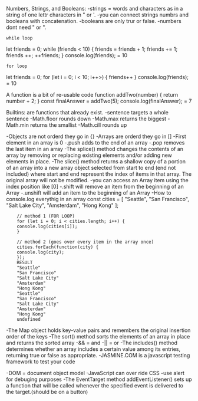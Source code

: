 Numbers, Strings, and Booleans:
-strings = words and characters as in a string of one lettr characters in " or '.
-you can connect strings numbrs and booleans with concatenation.
-booleans are only trur or false.
-numbers dont need " or ".

    while loop
let friends = 0;
    while (friends < 10) {
        friends = friends + 1;
        friends += 1;
        friends ++;
        ++friends;
        <!--thes do all the same thing -->
    }
    console.log(friends); = 10

    for loop
let friends = 0;
    for (let i = 0; i < 10; i++>) {
        friends++
    }
    console.log(friends); = 10

A function is a bit of re-usable code
    function addTwo(number) {
  return number + 2;
}
const finalAnswer = addTwo(5);
console.log(finalAnswer); = 7

Builtins:
are functions that already exist.
-sentence targets a whole sentence
-Math.floor rounds down
-Math.max returns the biggest
-Math.min returns the smallist
-Math.cill rounds up

-Objects are not orderd they go in {}
-Arrays are orderd they go in []
-First element in an array is 0
-.push adds to the end of an array
-.pop removes the last item in an array
-The splice() method changes the contents of an array by removing or replacing existing elements and/or adding new elements in place.
-The slice() method returns a shallow copy of a portion of an array into a new array object selected from start to end (end not included) where start and end represent the index of items in that array. The original array will not be modified.
-you can access an Array item using the index position like [0]
-.shift will remove an item from the beginning of an Array
-.unshift will add an item to the beginning of an Array
-How to console.log everythig in an array
            const cities = [
        "Seattle",
        "San Francisco",
        "Salt Lake City",
        "Amsterdam",
        "Hong Kong"
        ];

        // method 1 (FOR LOOP)
        for (let i = 0; i < cities.length; i++) {
        console.log(cities[i]);
        }

        // method 2 (goes over every item in the array once)
        cities.forEach(function(city) {
        console.log(city);
        });
        RESULT
        "Seattle"
        "San Francisco"
        "Salt Lake City"
        "Amsterdam"
        "Hong Kong"
        "Seattle"
        "San Francisco"
        "Salt Lake City"
        "Amsterdam"
        "Hong Kong"
        undefined

-The Map object holds key-value pairs and remembers the original insertion order of the keys
-The sort() method sorts the elements of an array in place and returns the sorted array
-&& = and
-|| = or
-The includes() method determines whether an array includes a certain value among its entries, returning true or false as appropriate.
-JASMINE.COM is a javascript testing framework to test your code

-DOM = document object model
-JavaScript can over ride CSS
-use alert for debuging purposes
-The EventTarget method addEventListener() sets up a function that will be called whenever the specified event is delivered to the target.(should be on a button)
